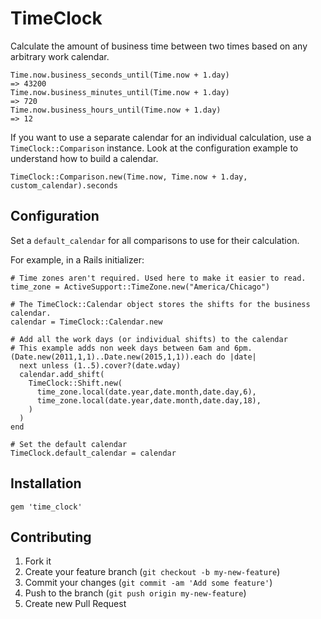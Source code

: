 # TimeClock

Calculate the amount of business time between two times based on any arbitrary work calendar.

    Time.now.business_seconds_until(Time.now + 1.day)
    => 43200
    Time.now.business_minutes_until(Time.now + 1.day)
    => 720
    Time.now.business_hours_until(Time.now + 1.day)
    => 12

If you want to use a separate calendar for an individual calculation, use a `TimeClock::Comparison` instance. Look at the configuration example to understand how to build a calendar.

    TimeClock::Comparison.new(Time.now, Time.now + 1.day, custom_calendar).seconds

## Configuration

Set a `default_calendar` for all comparisons to use for their calculation.

For example, in a Rails initializer:

    # Time zones aren't required. Used here to make it easier to read.
    time_zone = ActiveSupport::TimeZone.new("America/Chicago")

    # The TimeClock::Calendar object stores the shifts for the business calendar.
    calendar = TimeClock::Calendar.new

    # Add all the work days (or individual shifts) to the calendar
    # This example adds non week days between 6am and 6pm.
    (Date.new(2011,1,1)..Date.new(2015,1,1)).each do |date|
      next unless (1..5).cover?(date.wday)
      calendar.add_shift(
        TimeClock::Shift.new(
          time_zone.local(date.year,date.month,date.day,6),
          time_zone.local(date.year,date.month,date.day,18),
        )
      )
    end

    # Set the default calendar
    TimeClock.default_calendar = calendar

## Installation

    gem 'time_clock'


## Contributing

1. Fork it
2. Create your feature branch (`git checkout -b my-new-feature`)
3. Commit your changes (`git commit -am 'Add some feature'`)
4. Push to the branch (`git push origin my-new-feature`)
5. Create new Pull Request
